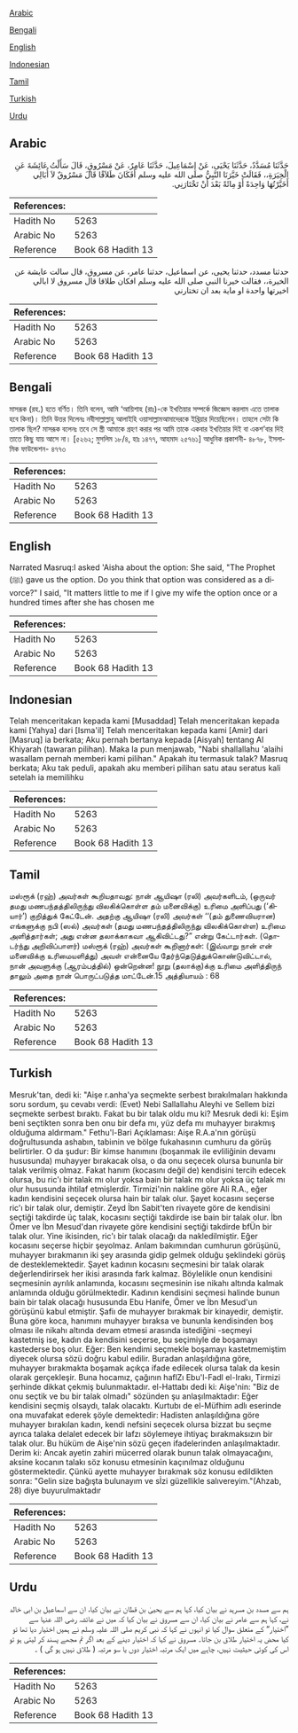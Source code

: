 [Arabic](#arabic)

[Bengali](#bengali)

[English](#english)

[Indonesian](#indonesian)

[Tamil](#tamil)

[Turkish](#turkish)

[Urdu](#urdu)

## Arabic


<div dir="rtl" lang="ar" style={{fontSize:'larger',backgroundColor:'#f8f9fa',padding:20}}>
حَدَّثَنَا مُسَدَّدٌ، حَدَّثَنَا يَحْيَى، عَنْ إِسْمَاعِيلَ، حَدَّثَنَا عَامِرٌ، عَنْ مَسْرُوقٍ، قَالَ سَأَلْتُ عَائِشَةَ عَنِ الْخِيَرَةِ،، فَقَالَتْ خَيَّرَنَا النَّبِيُّ صلى الله عليه وسلم أَفَكَانَ طَلاَقًا قَالَ مَسْرُوقٌ لاَ أُبَالِي أَخَيَّرْتُهَا وَاحِدَةً أَوْ مِائَةً بَعْدَ أَنْ تَخْتَارَنِي‏.‏
</div>
<div style={{backgroundColor:'#f8f9fa',padding:20, marginBottom: 10}}><table> <thead> <tr> <th>References:</th> <th></th> </tr> </thead> <tbody><tr><td>Hadith No</td><td>5263</td></tr><tr><td>Arabic No</td><td>5263</td></tr><tr><td>Reference</td><td>Book 68 Hadith 13</td></tr></tbody></table></div>


<div dir="rtl" lang="ar" style={{fontSize:'larger',backgroundColor:'#f8f9fa',padding:20}}>
حدثنا مسدد، حدثنا يحيى، عن اسماعيل، حدثنا عامر، عن مسروق، قال سالت عايشة عن الخيرة،، فقالت خيرنا النبي صلى الله عليه وسلم افكان طلاقا قال مسروق لا ابالي اخيرتها واحدة او ماية بعد ان تختارني
</div>
<div style={{backgroundColor:'#f8f9fa',padding:20, marginBottom: 10}}><table> <thead> <tr> <th>References:</th> <th></th> </tr> </thead> <tbody><tr><td>Hadith No</td><td>5263</td></tr><tr><td>Arabic No</td><td>5263</td></tr><tr><td>Reference</td><td>Book 68 Hadith 13</td></tr></tbody></table></div>

## Bengali


<div dir="ltr" lang="bn" style={{fontSize:'larger',backgroundColor:'#f8f9fa',padding:20}}>
মাসরূক (রহ.) হতে বর্ণিত। তিনি বলেন, আমি ‘আয়িশাহ (রাঃ)-কে ইখতিয়ার সম্পর্কে জিজ্ঞেস করলাম এতে তালাক হবে কিনা)। তিনি উত্তর দিলেনঃ নবীসাল্লাল্লাহু আলাইহি ওয়াসাল্লামআমাদেরকে ইখ্তিয়ার দিয়েছিলেন। তাহলে সেটা কি তালাক ছিল? মাসরূক বলেনঃ তবে সে স্ত্রী আমাকে গ্রহণ করার পর আমি তাকে একবার ইখতিয়ার দিই বা একশ’বার দিই তাতে কিছু যায় আসে না। [৫২৬২; মুসলিম ১৮/৪, হাঃ ১৪৭৭, আহমাদ ২৫৭৬১] আধুনিক প্রকাশনী- ৪৮৭৮, ইসলামিক ফাউন্ডেশন- ৪৭৭৩
</div>
<div style={{backgroundColor:'#f8f9fa',padding:20, marginBottom: 10}}><table> <thead> <tr> <th>References:</th> <th></th> </tr> </thead> <tbody><tr><td>Hadith No</td><td>5263</td></tr><tr><td>Arabic No</td><td>5263</td></tr><tr><td>Reference</td><td>Book 68 Hadith 13</td></tr></tbody></table></div>

## English


<div dir="ltr" lang="en" style={{fontSize:'larger',backgroundColor:'#f8f9fa',padding:20}}>
Narrated Masruq:I asked 'Aisha about the option: She said, "The Prophet (ﷺ) gave us the option. Do you think that option was considered as a divorce?" I said, "It matters little to me if I give my wife the option once or a hundred times after she has chosen me
</div>
<div style={{backgroundColor:'#f8f9fa',padding:20, marginBottom: 10}}><table> <thead> <tr> <th>References:</th> <th></th> </tr> </thead> <tbody><tr><td>Hadith No</td><td>5263</td></tr><tr><td>Arabic No</td><td>5263</td></tr><tr><td>Reference</td><td>Book 68 Hadith 13</td></tr></tbody></table></div>

## Indonesian


<div dir="ltr" lang="id" style={{fontSize:'larger',backgroundColor:'#f8f9fa',padding:20}}>
Telah menceritakan kepada kami [Musaddad] Telah menceritakan kepada kami [Yahya] dari [Isma'il] Telah menceritakan kepada kami [Amir] dari [Masruq] ia berkata; Aku pernah bertanya kepada [Aisyah] tentang Al Khiyarah (tawaran pilihan). Maka Ia pun menjawab, "Nabi shallallahu 'alaihi wasallam pernah memberi kami pilihan." Apakah itu termasuk talak? Masruq berkata; Aku tak peduli, apakah aku memberi pilihan satu atau seratus kali setelah ia memilihku
</div>
<div style={{backgroundColor:'#f8f9fa',padding:20, marginBottom: 10}}><table> <thead> <tr> <th>References:</th> <th></th> </tr> </thead> <tbody><tr><td>Hadith No</td><td>5263</td></tr><tr><td>Arabic No</td><td>5263</td></tr><tr><td>Reference</td><td>Book 68 Hadith 13</td></tr></tbody></table></div>

## Tamil


<div dir="ltr" lang="ta" style={{fontSize:'larger',backgroundColor:'#f8f9fa',padding:20}}>
மஸ்ரூக் (ரஹ்) அவர்கள் கூறியதாவது: நான் ஆயிஷா (ரலி) அவர்களிடம், (ஒருவர் தமது மணபந்தத்திலிருந்து விலகிக்கொள்ள தம் மனைவிக்கு) உரிமை அளிப்பது (‘கியார்’) குறித்துக் கேட்டேன். அதற்கு ஆயிஷா (ரலி) அவர்கள் ‘‘(தம் துணைவியரான) எங்களுக்கு நபி (ஸல்) அவர்கள் (தமது மணபந்தத்திலிருந்து விலகிக்கொள்ள) உரிமை அளித்தார்கள்; அது என்ன தலாக்காகவா ஆகிவிட்டது?” என்று கேட்டார்கள். (தொடர்ந்து அறிவிப்பாளர்) மஸ்ரூக் (ரஹ்) அவர்கள் கூறினார்கள்: (இவ்வாறு நான் என் மனைவிக்கு உரிமையளித்து) அவள் என்னையே தேர்ந்தெடுத்துக்கொண்டுவிட்டால், நான் அவளுக்கு (ஆரம்பத்தில்) ஒன்றென்ன! நூறு (தலாக்கு)க்கு உரிமை அளித்திருந் தாலும் அதை நான் பொருட்படுத்த மாட்டேன்.15 அத்தியாயம் : 68
</div>
<div style={{backgroundColor:'#f8f9fa',padding:20, marginBottom: 10}}><table> <thead> <tr> <th>References:</th> <th></th> </tr> </thead> <tbody><tr><td>Hadith No</td><td>5263</td></tr><tr><td>Arabic No</td><td>5263</td></tr><tr><td>Reference</td><td>Book 68 Hadith 13</td></tr></tbody></table></div>

## Turkish


<div dir="ltr" lang="tr" style={{fontSize:'larger',backgroundColor:'#f8f9fa',padding:20}}>
Mesruk'tan, dedi ki: "Aişe r.anha'ya seçmekte serbest bırakılmaları hakkında soru sordum, şu cevabı verdi: (Evet) Nebi Sallallahu Aleyhi ve Sellem bizi seçmekte serbest bıraktı. Fakat bu bir talak oldu mu ki? Mesruk dedi ki: Eşim beni seçtikten sonra ben onu bir defa mı, yüz defa mı muhayyer bırakmış olduğuma aldırmam." Fethu'l-Bari Açıklaması: Aişe R.A.a'nın görüşü doğrultusunda ashabın, tabiınin ve bölge fukahasının cumhuru da görüş belirtirler. O da şudur: Bir kimse hanımını (boşanmak ile evliliğinin devamı hususunda) muhayyer bırakacak olsa, o da onu seçecek olursa bununla bir talak verilmiş olmaz. Fakat hanım (kocasını değil de) kendisini tercih edecek olursa, bu ric'ı bir talak mı olur yoksa bain bir talak mı olur yoksa üç talak mı olur hususunda ihtilaf etmişlerdir. Tirmizi'nin nakline göre Ali R.A., eğer kadın kendisini seçecek olursa hain bir talak olur. Şayet kocasını seçerse ric'ı bir talak olur, demiştir. Zeyd İbn Sabit'ten rivayete göre de kendisini seçtiği takdirde üç talak, kocasını seçtiği takdirde ise bain bir talak olur. İbn Ömer ve İbn Mesud'dan rivayete göre kendisini seçtiği takdirde bfÜn bir talak olur. Yine ikisinden, ric'ı bir talak olacağı da nakledilmiştir. Eğer kocasını seçerse hiçbir şeyolmaz. Anlam bakımından cumhurun görüşünü, muhayyer bırakmanın iki şey arasında gidip gelmek olduğu şeklindeki görüş de desteklemektedir. Şayet kadının kocasını seçmesini bir talak olarak değerlendirirsek her ikisi arasında fark kalmaz. Böylelikle onun kendisini seçmesinin ayrılık anlamında, kocasını seçmesinin ise nikahı altında kalmak anlamında olduğu görülmektedir. Kadının kendisini seçmesi halinde bunun bain bir talak olacağı hususunda Ebu Hanife, Ömer ve İbn Mesud'un görüşünü kabul etmiştir. Şafiı de muhayyer bırakmak bir kinayedir, demiştir. Buna göre koca, hanımını muhayyer bıraksa ve bununla kendisinden boş olması ile nikahı altında devam etmesi arasında istediğini -seçmeyi kastetmiş ise, kadın da kendisini seçerse, bu seçimiyle de boşamayı kastederse boş olur. Eğer: Ben kendimi seçmekle boşamayı kastetmemiştim diyecek olursa sözü doğru kabul edilir. Buradan anlaşıldığına göre, muhayyer bırakmakta boşamak açıkça ifade edilecek olursa talak da kesin olarak gerçekleşir. Buna hocamız, çağının haflZı Ebu'l-Fadl el-Irakı, Tirmizi şerhinde dikkat çekmiş bulunmaktadır. el-Hattabı dedi ki: Aişe'nin: "Biz de onu seçtik ve bu bir talak olmadı" sözünden şu anlaşılmaktadır: Eğer kendisini seçmiş olsaydı, talak olacaktı. Kurtubı de el-Müfhim adlı eserinde ona muvafakat ederek şöyle demektedir: Hadisten anlaşıldığına göre muhayyer bırakılan kadın, kendi nefsini seçecek olursa bizzat bu seçme ayrıca talaka delalet edecek bir lafzı söylemeye ihtiyaç bırakmaksızın bir talak olur. Bu hüküm de Aişe'nin sözü geçen ifadelerinden anlaşılmaktadır. Derim ki: Ancak ayetin zahiri mücerred olarak bunun talak olmayacağını, aksine kocanın talakı söz konusu etmesinin kaçınılmaz olduğunu göstermektedir. Çünkü ayette muhayyer bırakmak söz konusu edildikten sonra: "Gelin size bağışta bulunayım ve sİzi güzellikle salıvereyim."(Ahzab, 28) diye buyurulmaktadır
</div>
<div style={{backgroundColor:'#f8f9fa',padding:20, marginBottom: 10}}><table> <thead> <tr> <th>References:</th> <th></th> </tr> </thead> <tbody><tr><td>Hadith No</td><td>5263</td></tr><tr><td>Arabic No</td><td>5263</td></tr><tr><td>Reference</td><td>Book 68 Hadith 13</td></tr></tbody></table></div>

## Urdu


<div dir="rtl" lang="ur" style={{fontSize:'larger',backgroundColor:'#f8f9fa',padding:20}}>
ہم سے مسدد بن مسرہد نے بیان کیا، کہا ہم سے یحییٰ بن قطان نے بیان کیا، ان سے اسماعیل بن ابی خالد نے، کہا ہم سے عامر نے بیان کیا، ان سے مسروق نے بیان کیا کہ میں نے عائشہ رضی اللہ عنہا سے ”اختیار“ کے متعلق سوال کیا تو انہوں نے کہا کہ نبی کریم صلی اللہ علیہ وسلم نے ہمیں اختیار دیا تھا تو کیا محض یہ اختیار طلاق بن جاتا۔ مسروق نے کہا کہ اختیار دینے کے بعد اگر تم مجھے پسند کر لیتی ہو تو اس کی کوئی حیثیت نہیں، چاہے میں ایک مرتبہ اختیار دوں یا سو مرتبہ ( طلاق نہیں ہو گی ) ۔
</div>
<div style={{backgroundColor:'#f8f9fa',padding:20, marginBottom: 10}}><table> <thead> <tr> <th>References:</th> <th></th> </tr> </thead> <tbody><tr><td>Hadith No</td><td>5263</td></tr><tr><td>Arabic No</td><td>5263</td></tr><tr><td>Reference</td><td>Book 68 Hadith 13</td></tr></tbody></table></div>